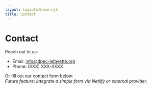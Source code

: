 ```yaml
---
layout: layouts/base.njk
title: Contact
---
```


# Contact

Reach out to us:

- Email: info@dpec-lafayette.org  
- Phone: (XXX) XXX-XXXX  

Or fill out our contact form below:  
*Future feature: integrate a simple form via Netlify or external provider.*
